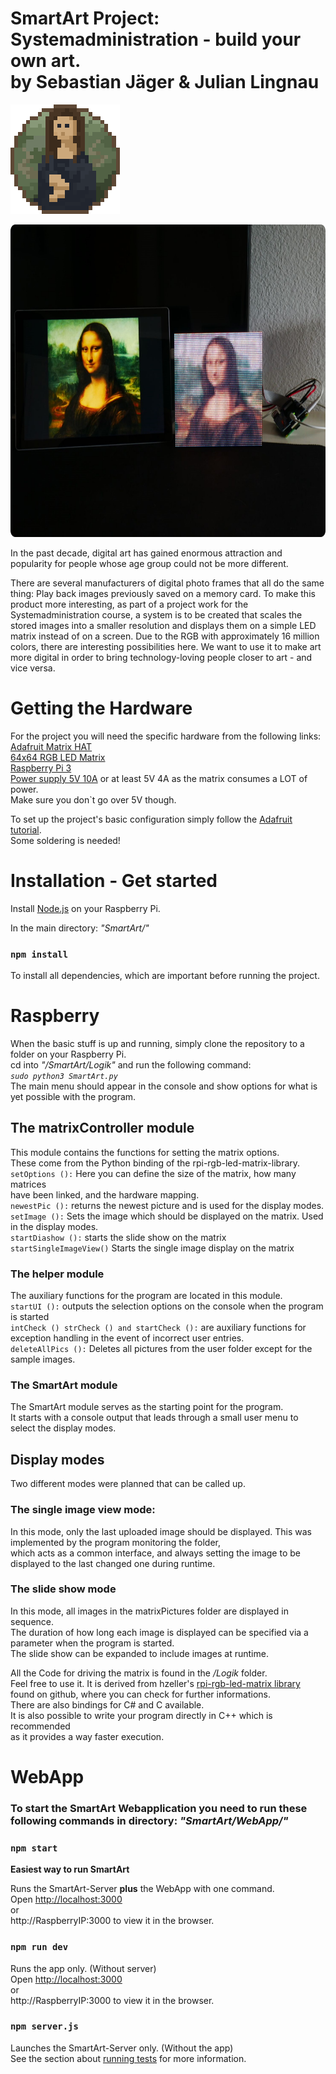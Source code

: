 # SmartArt Project: Systemadministration - build your own art.<br/>by Sebastian Jäger & Julian Lingnau 
![image](https://github.com/infinite0007/SmartArt/blob/Julian/WebApp/src/images/smartart/smartart_logo.png?raw=true)

<img src="https://github.com/infinite0007/SmartArt/blob/Julian/WebApp/src/images/aboutapp/slider4.png?raw=true" height="500">

In the past decade, digital art has gained enormous attraction and popularity for people whose age group could not be more different.

There are several manufacturers of digital photo frames that all do the same thing:
Play back images previously saved on a memory card. To make this product more interesting, as part of a project work for the Systemadministration course, a system is to be created that scales the stored images into a smaller resolution and displays them on a simple LED matrix instead of on a screen. Due to the RGB with approximately 16 million colors, there are interesting possibilities here. We want to use it to make art more digital in order to bring technology-loving people closer to art - and vice versa.

# Getting the Hardware  
  
For the project you will need the specific hardware from the following links:   
[Adafruit Matrix HAT](https://www.adafruit.com/product/2345)  
[64x64 RGB LED Matrix](https://www.adafruit.com/product/4732)  
[Raspberry Pi 3](https://www.adafruit.com/product/3055)  
[Power supply 5V 10A](https://www.adafruit.com/product/658) or at least 5V 4A as the matrix consumes a LOT of power.  
Make sure you don`t go over 5V though.

To set up the project's basic configuration simply follow the [Adafruit tutorial](https://learn.adafruit.com/raspberry-pi-led-matrix-display/hardware).  
Some soldering is needed!  

# Installation - Get started

Install [Node.js](https://maker-tutorials.com/node-js-raspberry-pi-installieren/) on your Raspberry Pi.  

In the main directory: *"SmartArt/"*  

### `npm install`

To install all dependencies, which are important before running the project.

# Raspberry
When the basic stuff is up and running, simply clone the repository to a folder on your Raspberry Pi.  
cd into *"/SmartArt/Logik"* and run the following command:  
*`sudo python3 SmartArt.py`*  
The main menu should appear in the console and show options for what is yet possible with the program.  

## The matrixController module
This module contains the functions for setting the matrix options.  
These come from the Python binding of the rpi-rgb-led-matrix-library.  
`setOptions ():` Here you can define the size of the matrix, how many matrices  
have been linked, and the hardware mapping.  
`newestPic ():` returns the newest picture and is used for the display modes.  
`setImage ():` Sets the image which should be displayed on the matrix. Used in the display modes.  
`startDiashow ():` starts the slide show on the matrix  
`startSingleImageView()` Starts the single image display on the matrix  

### The helper module
The auxiliary functions for the program are located in this module.  
`startUI ():` outputs the selection options on the console when the program is started  
`intCheck () strCheck () and startCheck ():` are auxiliary functions for exception handling in the event of incorrect user entries.  
`deleteAllPics ():` Deletes all pictures from the user folder except for the sample images.  

### The SmartArt module
The SmartArt module serves as the starting point for the program.  
It starts with a console output that leads through a small user menu to select the display modes.  

## Display modes
Two different modes were planned that can be called up.
### The single image view mode:
In this mode, only the last uploaded image should be displayed. This was implemented by the program monitoring the folder,  
which acts as a common interface, and always setting the image to be displayed to the last changed one during runtime.
### The slide show mode
In this mode, all images in the matrixPictures folder are displayed in sequence.  
The duration of how long each image is displayed can be specified via a parameter when the program is started.  
The slide show can be expanded to include images at runtime.    
  
  
All the Code for driving the matrix is found in the */Logik* folder.  
Feel free to use it. It is derived from hzeller's [rpi-rgb-led-matrix library](https://github.com/hzeller/rpi-rgb-led-matrix) found on github, where you can check for further informations.  
There are also bindings for C# and C available.  
It is also possible to write your program directly in C++ which is recommended  
as it provides a way faster execution.


# WebApp
### To start the SmartArt Webapplication you need to run these following commands in directory: *"SmartArt/WebApp/"*

### `npm start`
**Easiest way to run SmartArt**

Runs the SmartArt-Server **plus** the WebApp with one command.\
Open [http://localhost:3000](http://localhost:3000)\
or\
http://RaspberryIP:3000 to view it in the browser.

### `npm run dev`

Runs the app only. (Without server)\
Open [http://localhost:3000](http://localhost:3000)\
or\
http://RaspberryIP:3000 to view it in the browser.

### `npm server.js`

Launches the SmartArt-Server only. (Without the app)\
See the section about [running tests](https://facebook.github.io/create-react-app/docs/running-tests) for more information.
